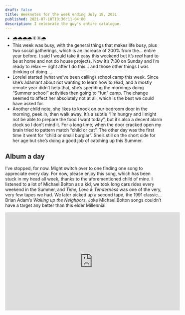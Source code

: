 ```yaml
---
draft: false
title: Weeknotes for the week ending July 18, 2021
published: 2021-07-18T19:36:11-04:00
description: I celebrate the guy's entire catalogue.
---
```


- 🌧🌧🌧🌧☀️☀️🌧
- This week was busy, with the general things that makes life busy, plus two social gatherings, which is an increase of 200% from the… entire year before. I said I would take it easy this weekend but it’s _real_ hard to be at home and not do house projects. Now it’s 7:30 on Sunday and I’m ready to relax — right after I do this… and those other things I was thinking of doing….
- Lorelei started (what we’ve been calling) school camp this week. Since she’s adamant about not wanting to learn how to read, and a mostly remote year didn’t help that, she’s spending the mornings doing “Summer school” activities then going to “fun” camp. The change seemed to affect her absolutely not at all, which is the best we could have asked for.
- Another child note, she likes to knock on our bedroom door in the morning, peek in, then walk away. It’s a subtle “I’m hungry and I might not be able to prepare the food I want today”, but it’s also a decent alarm clock so I don’t mind it. For a long time, when the door cracked open my brain tried to pattern match “child or cat”. The other day was the first time it went for “child or small burglar”. She’s still on the short side for her age but she’s doing a good job of catching up this Summer.

## Album a day
I’ve stopped, for now. Might switch over to one finding one song to appreciate every day. For now, please enjoy this song, which has been stuck in my head all week, thanks to the aforementioned child of mine. I listened to a lot of Michael Bolton as a kid, we took long cars rides every weekend in the Summer, and _Time, Love & Tenderness_ was one of the very, very few tapes we had. We later picked up a second tape, the 1991 classic… Brian Adam’s _Waking up the Neighbors_. Joke Michael Bolton songs couldn’t have a target any better than this elder Millennial.

<iframe width="560" height="315" src="https://www.youtube.com/embed/OH6IBef79HA" title="YouTube video player" frameborder="0" allow="accelerometer; autoplay; clipboard-write; encrypted-media; gyroscope; picture-in-picture" allowfullscreen></iframe>

